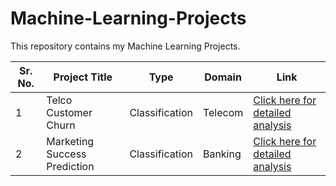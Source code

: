 # Machine-Learning-Projects

This repository contains my Machine Learning Projects. 

|Sr. No.|Project Title|Type|Domain|Link|
|-|-|-|-|-|
|1|Telco Customer Churn|Classification|Telecom|[Click here for detailed analysis](https://github.com/sunkumx/Telco_Customer_Churn_ML_CLF_telecom)|
|2|Marketing Success Prediction|Classification|Banking|[Click here for detailed analysis](https://github.com/sunkumx/Marketing-Success-Prediction-ML-CLF-Banking)|
